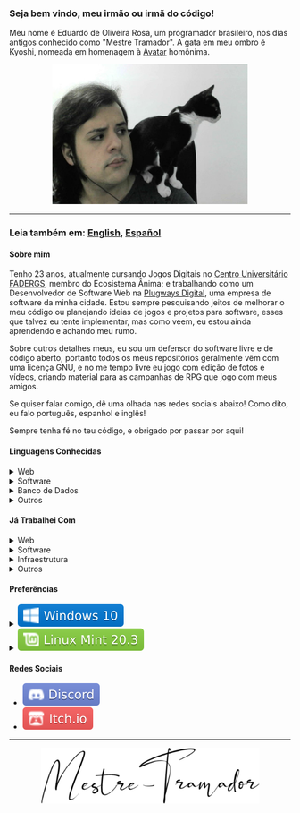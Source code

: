 ### Seja bem vindo, meu irmão ou irmã do código!

Meu nome é Eduardo de Oliveira Rosa, um programador brasileiro, nos dias antigos
conhecido como "Mestre Tramador". A gata em meu ombro é Kyoshi, nomeada em homenagem
à [Avatar] homônima.

<p align="center">
  <img
    src="./assets/images/mestre-tramador-and-kyoshi.jpg"
    alt="Uma foto minha e de minha gata"
    width="350"
    height="250"
  />
</p>

---

### Leia também em: [English], [Español]

#### Sobre mim

Tenho 23 anos, atualmente cursando Jogos Digitais no [Centro Universitário FADERGS],
membro do Ecosistema Ânima; e trabalhando como um Desenvolvedor de Software Web na
[Plugways Digital], uma empresa de software da minha cidade.
Estou sempre pesquisando jeitos de melhorar o meu código ou planejando ideias de
jogos e projetos para software, esses que talvez eu tente implementar, mas como veem,
eu estou ainda aprendendo e achando meu rumo.

Sobre outros detalhes meus, eu sou um defensor do software livre e de código aberto,
portanto todos os meus repositórios geralmente vêm com uma licença GNU, e no me
tempo livre eu jogo com edição de fotos e vídeos, criando material para as campanhas
de RPG que jogo com meus amigos.

Se quiser falar comigo, dê uma olhada nas redes sociais abaixo! Como dito, eu falo
português, espanhol e inglês!

Sempre tenha fé no teu código, e obrigado por passar por aqui!

#### Linguagens Conhecidas

<!-- #region Web -->
<details>

<summary>
  Web
</summary>

<!-- #region Frontend -->
##### Frontend

- [![HTML](assets/badges/html.svg)](https://developer.mozilla.org/en-US/docs/Web/HTML/)
- [![CSS](assets/badges/css.svg)](https://developer.mozilla.org/en-US/docs/Web/CSS/)
- [![Sass](assets/badges/sass.svg)](https://sass-lang.com/)
- [![JavaScript](assets/badges/js.svg)](https://developer.mozilla.org/en-US/docs/Web/JavaScript/)
- [![TypeScript](assets/badges/ts.svg)](https://www.typescriptlang.org/)
<!-- #endregion -->

<!-- #region Backend -->
##### Backend

- [![PHP](assets/badges/php.svg)](https://www.php.net/)
<!-- #endregion -->

</details>
<!-- #endregion -->

<!-- #region Software -->
<details>

<summary>
  Software
</summary>

<!-- #region Jogos -->
##### Jogos

- [![C#](assets/badges/cs.svg)](https://learn.microsoft.com/en-us/dotnet/csharp/)
- [![Java](assets/badges/java.svg)](https://www.java.com/en/)
- [![Kotlin](assets/badges/kotlin.svg)](https://kotlinlang.org/)
<!-- #endregion -->

<!-- #region Geral -->
##### Geral

- [![C](assets/badges/c.svg)](https://www.learn-c.org/)
- [![Lua](assets/badges/lua.svg)](https://www.lua.org/)
<!-- #endregion -->

<!-- #region Terminal -->
##### Terminal

- [![Bash](assets/badges/bash.svg)](https://www.gnu.org/software/bash/)
- [![Batch](assets/badges/batch.svg)](https://learn.microsoft.com/en-us/windows-server/administration/windows-commands/windows-commands)
<!-- #endregion -->

</details>
<!-- #endregion -->

<!-- #region Banco de Dados -->
<details>

<summary>
  Banco de Dados
</summary>

<!-- #region Relacional -->
##### Relacional

- [![MySQL](assets/badges/mysql.svg)](https://www.mysql.com/)
- [![SQLite](assets/badges/sqlite.svg)](https://www.sqlite.org/)

<!-- #endregion -->

</details>
<!-- #endregion -->

<!-- #region Outros -->
<details>

<summary>
  Outros
</summary>

<!-- #region Marcação -->
##### Marcação

- [![Markdown](assets/badges/md.svg)](https://www.markdownguide.org/)
- [![YAML](assets/badges/yaml.svg)](https://yaml.org/)
- [![TOML](assets/badges/toml.svg)](https://toml.io/en/)
<!-- #endregion -->

<!-- #region Dados -->
##### Dados

- [![JSON](assets/badges/json.svg)](https://www.json.org/json-en.html)
<!-- #endregion -->

<!-- #region Vetor -->
##### Vetor

- [![SVG](assets/badges/svg.svg)](https://developer.mozilla.org/en-US/docs/Web/SVG/)
<!-- #endregion -->

</details>
<!-- #endregion -->

#### Já Trabalhei Com

<!-- #region Web -->
<details>

<summary>
  Web
</summary>

<!-- #region Framework Frontend -->
##### Framework Frontend

- [![Angular](assets/badges/angular.svg)](https://angular.io/)
- [![Vue.js](assets/badges/vue.svg)](https://vuejs.org/)
- [![Tailwind CSS](assets/badges/tailwind.svg)](https://tailwindcss.com/)
- [![Bootstrap](assets/badges/bootstrap.svg)](https://getbootstrap.com/)
<!-- #endregion -->

<!-- #region Biblioteca Frontend -->
##### Biblioteca Frontend

- [![React](assets/badges/react.svg)](https://reactjs.org/)
- [![jQuery](assets/badges/jquery.svg)](https://jquery.com/)
<!-- #endregion -->

<!-- #region Framework Backend -->
##### Framework Backend

- [![Laravel](assets/badges/laravel.svg)](https://laravel.com/)
- [![Lumen](assets/badges/lumen.svg)](https://lumen.laravel.com/docs/)
- [![Express](assets/badges/express.svg)](https://expressjs.com/)
<!-- #endregion -->

<!-- #region Gerenciador de Pacotes -->
##### Gerenciador de Pacotes

- [![npm](assets/badges/npm.svg)](https://www.npmjs.com/)
- [![Composer](assets/badges/composer.svg)](https://getcomposer.org/)
<!-- #endregion -->

<!-- #region Mobile -->
##### Mobile

- [![Ionic](assets/badges/ionic.svg)](https://ionicframework.com/)
- [![React Native](assets/badges/reactnative.svg)](https://reactnative.dev/)
<!-- #endregion -->

<!-- #region Outros -->
##### Outros

- [![Node.js](assets/badges/node.svg)](https://nodejs.org/en/)
- [![PWA](assets/badges/pwa.svg)](https://developer.mozilla.org/en-US/docs/Web/Progressive_web_apps)
<!-- #endregion -->

</details>
<!-- #endregion -->

<!-- #region Software -->
<details>

<summary>
  Software
</summary>

<!-- #region Jogos -->
##### Jogos

- [![CurseForge](assets/badges/forge.svg)](https://docs.minecraftforge.net/en/latest/)
- [![Unity](assets/badges/unity.svg)](https://unity.com/)
<!-- #endregion -->

<!-- #region Geral -->
##### Geral

- [![.NET](assets/badges/dotnet.svg)](https://dotnet.microsoft.com/en-us/)
<!-- #endregion -->

</details>
<!-- #endregion -->

<!-- #region Infraestrutura -->
<details>

<summary>
  Infraestrutura
</summary>

<!-- #region Servidores -->
##### Servidores

- [![NGINX](assets/badges/nginx.svg)](https://www.nginx.com/)
<!-- #endregion -->

</details>
<!-- #endregion -->

<!-- #region Outros -->
<details>

<summary>
  Outros
</summary>

<!-- #region Formatação de Código -->
##### Formatação de Código

- [![EditorConfig](assets/badges/editorconfig.svg)](https://editorconfig.org/)
- [![Keep a Changelog](assets/badges/changelog.svg)](https://keepachangelog.com/en/1.1.0/)
<!-- #endregion -->

<!-- #region Edição de Imagens -->
##### Edição de Imagens

- [![Photoshop](assets/badges/psd.svg)](https://www.adobe.com/br/products/photoshop.html)
<!-- #endregion -->

<!-- #region Modelagem 3D -->
##### Modelagem 3D

- [![3D Studio Max](assets/badges/3dsmax.svg)](https://www.autodesk.com.br/products/3ds-max/overview/)
- [![Blender](assets/badges/blender.svg)](https://www.blender.org/)
<!-- #endregion -->

</details>

<!-- #endregion -->

#### Preferências

<!-- #region Windows -->
<details>

<!-- #region Summary -->
<summary>
  <a
    href="https://www.microsoft.com/en-us/windows/get-windows-10"
    rel="nofollow"
  >
    <img
      src="assets/badges/win10.svg"
      alt="Windows 10"
      style="max-width: 100%;"
    />
  </a>
</summary>
<!-- #endregion -->

<!-- #region Table -->
<table>
  <tbody>
    <!-- #region Ferramenta VCS -->
    <tr>
      <td>
        <strong>Ferramenta VCS</strong>
      </td>
      <th>
        <a href="https://git-scm.com/" rel="nofollow">
          <img
            src="assets/badges/git.svg"
            alt="Git"
            style="max-width: 100%;"
          />
        </a>
      </th>
    </tr>
    <!-- #endregion -->
    <!-- #region Plataforma DVCS -->
    <tr>
      <td>
        <strong>Plataforma DVCS</strong>
      </td>
      <th>
        <a href="https://github.com/">
          <img
            src="assets/badges/github.svg"
            alt="GitHub"
            style="max-width: 100%;"
          />
        </a>
      </th>
    </tr>
    <!-- #endregion -->
    <!-- #region IDE -->
    <tr>
      <td>
        <strong>IDE</strong>
      </td>
      <th>
        <a href="https://code.visualstudio.com/" rel="nofollow">
          <img
            src="assets/badges/vscode.svg"
            alt="VSCode"
            style="max-width: 100%;"
          />
        </a>
      </th>
    </tr>
    <!-- #endregion -->
    <!-- #region Plataforma de API -->
    <tr>
      <td>
        <strong>Plataforma de API</strong>
      </td>
      <th>
        <a href="https://www.postman.com/" rel="nofollow">
          <img
            src="assets/badges/postman.svg"
            alt="Postman"
            style="max-width: 100%;"
          />
        </a>
      </th>
    </tr>
    <!-- #endregion -->
    <!-- #region Navegador Web -->
    <tr>
      <td>
        <strong>Navegador Web</strong>
      </td>
      <th>
        <a href="https://www.google.com/intl/en/chrome/" rel="nofollow">
          <img
            src="assets/badges/chrome.svg"
            alt="Google Chrome"
            style="max-width: 100%;"
          />
        </a>
      </th>
    </tr>
    <!-- #endregion -->
  </tbody>
</table>
<!-- #endregion -->

</details>
<!-- #endregion -->

<!-- #region Linux -->
<details>

<!-- #region Summary -->
<summary>
  <a
    href="https://www.linuxmint.com/"
    rel="nofollow"
  >
    <img
      src="assets/badges/lnxmint.svg"
      alt="Linux Mint"
      style="max-width: 100%;"
    />
  </a>
</summary>
<!-- #endregion -->

<!-- #region Table -->
<table>
  <tbody>
    <!-- #region Ferramenta VCS -->
    <tr>
      <td>
        <strong>Ferramenta VCS</strong>
      </td>
      <th>
        <a href="https://git-scm.com/" rel="nofollow">
          <img
            src="assets/badges/git.svg"
            alt="Git"
            style="max-width: 100%;"
          />
        </a>
      </th>
    </tr>
    <!-- #endregion -->
    <!-- #region Plataforma DVCS -->
    <tr>
      <td>
        <strong>Plataforma DVCS</strong>
      </td>
      <th>
        <a href="https://github.com/">
          <img
            src="assets/badges/github.svg"
            alt="GitHub"
            style="max-width: 100%;"
          />
        </a>
      </th>
    </tr>
    <!-- #endregion -->
    <!-- #region IDE -->
    <tr>
      <td>
        <strong>IDE</strong>
      </td>
      <th>
        <a href="https://code.visualstudio.com/" rel="nofollow">
          <img
            src="assets/badges/vscode.svg"
            alt="VSCode"
            style="max-width: 100%;"
          />
        </a>
      </th>
    </tr>
    <!-- #endregion -->
    <!-- #region Plataforma de API -->
    <tr>
      <td>
        <strong>Plataforma de API</strong>
      </td>
      <th>
        <a href="https://www.postman.com/" rel="nofollow">
          <img
            src="assets/badges/postman.svg"
            alt="Postman"
            style="max-width: 100%;"
          />
        </a>
      </th>
    </tr>
    <!-- #endregion -->
    <!-- #region Navegador Web -->
    <tr>
      <td>
        <strong>Navegador Web</strong>
      </td>
      <th>
        <a href="https://www.mozilla.org/en-US/firefox/new/" rel="nofollow">
          <img
            src="assets/badges/firefox.svg"
            alt="Firefox Browser"
            style="max-width: 100%;"
          />
        </a>
      </th>
    </tr>
    <!-- #endregion -->
  </tbody>
</table>
<!-- #endregion -->

</details>
<!-- #endregion -->

#### Redes Sociais

- [![Discord](assets/badges/discord.svg)](https://discord.com/users/335813464079728650)
- [![Itch.io](assets/badges/itch.io.svg)](https://mestre-tramador.itch.io/)

---

<p align="center">
  <a href="#mestre-tramador-and-kyoshi">
    <img
      src="assets/images/logo.png"
      alt="Mestre-Tramador"
      width="391"
      height="100"
    />
  </a>
</p>

[Avatar]: https://avatar.fandom.com/wiki/Kyoshi
[English]: ./README.md
[Español]: ./README.ES.md
[Centro Universitário FADERGS]: https://www.fadergs.edu.br/
[Plugways Digital]: https://www.plugwaysdigital.com.br/

